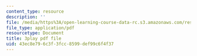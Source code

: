 ```yaml
---
content_type: resource
description: ''
file: /media/https%3A/open-learning-course-data-rc.s3.amazonaws.com/res-ll-005-mathematics-of-big-data-and-machine-learning-january-iap-2020/43ec8e796c3f3fcc8599def99c6f4f37_4StlYd7xKFA.pdf
file_type: application/pdf
resourcetype: Document
title: 3play pdf file
uid: 43ec8e79-6c3f-3fcc-8599-def99c6f4f37
---
```

